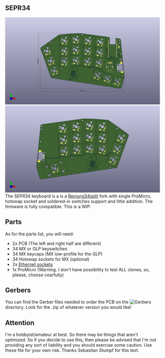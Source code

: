## SEPR34
![SEPR34](./Pictures/20240807.SEPR34-LEFT.00.png)
![SEPR34](./Pictures/20240807.SEPR34-RIGHT.00.png)
The SEPR34 keyboard is a is a [Reviung34split](https://github.com/gtips/reviung/tree/master/reviung34split) fork with single ProMicro, hotswap socket and soldered-in switches support and little addition. The firmware is fully compatible.
This is a WIP.

## Parts
As for the parts list, you will need:
- 2x PCB (The left and right half are different)
- 34 MX or GLP keyswitches
- 34 MX keycaps (MX low-profile for the GLP)
- 34 Hotswap sockets for MX (optional)
- 2x [Ethernet sockets](https://aliexpress.com/item/32974903992.html)
- 1x ProMicro (Warning. I don't have possibility to test ALL clones, so, please, choose cearfully)

## Gerbers
You can find the Gerber files needed to order the PCB on the ![`Gerbers`](./Gerbers) directory. Look for the .zip of whatever version you would like!

## Attention
I'm a hobbyist/amateur at best. So there may be things that aren't optimized. So if you decide to use this, then please be advised that I'm not providing any sort of liability and you should exercise some caution. Use these file for your own risk. Thanks Sebastian Stumpf for this text.
